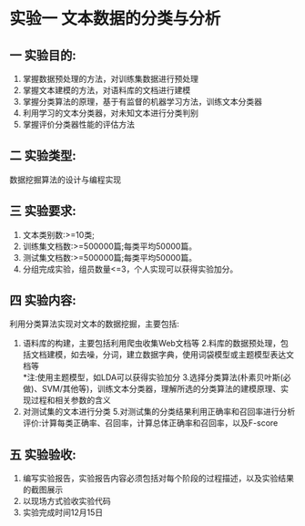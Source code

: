 # 实验一 文本数据的分类与分析
## 一 实验目的:
1. 掌握数据预处理的方法，对训练集数据进行预处理
2. 掌握文本建模的方法，对语料库的文档进行建模
3. 掌握分类算法的原理，基于有监督的机器学习方法，训练文本分类器
4. 利用学习的文本分类器，对未知文本进行分类判别
5. 掌握评价分类器性能的评估方法

## 二 实验类型:

数据挖掘算法的设计与编程实现

## 三 实验要求:
1. 文本类别数:>=10类;
2. 训练集文档数:>=500000篇;每类平均50000篇。
3. 测试集文档数:>=500000篇;每类平均50000篇。
4. 分组完成实验，组员数量<=3，个人实现可以获得实验加分。

## 四 实验内容:
利用分类算法实现对文本的数据挖掘，主要包括:
1. 语料库的构建，主要包括利用爬虫收集Web文档等
2.料库的数据预处理，包括文档建模，如去噪，分词，建立数据字典，使用词袋模型或主题模型表达文档等  
 *注:使用主题模型，如LDA可以获得实验加分
3.选择分类算法(朴素贝叶斯(必做)、SVM/其他等)，训练文本分类器，理解所选的分类算法的建模原理、实现过程和相关参数的含义
4. 对测试集的文本进行分类
5.对测试集的分类结果利用正确率和召回率进行分析评价:计算每类正确率、召回率，计算总体正确率和召回率，以及F-score


## 五 实验验收:
1. 编写实验报告，实验报告内容必须包括对每个阶段的过程描述，以及实验结果的截图展示
2. 以现场方式验收实验代码
3. 实验完成时间12月15日

